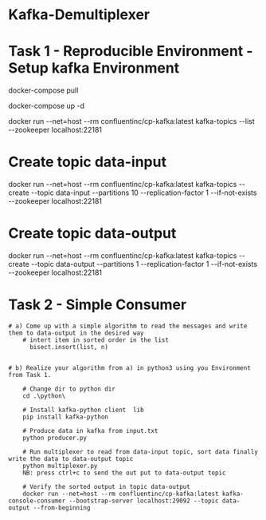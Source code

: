 # Kafka-Demultiplexer

# Task 1 - Reproducible Environment - Setup kafka Environment
docker-compose pull

docker-compose up -d

docker run --net=host --rm confluentinc/cp-kafka:latest kafka-topics --list --zookeeper  localhost:22181

# Create topic data-input
docker run --net=host --rm confluentinc/cp-kafka:latest kafka-topics --create --topic data-input --partitions 10 --replication-factor 1 --if-not-exists --zookeeper  localhost:22181

# Create topic data-output
docker run --net=host --rm confluentinc/cp-kafka:latest kafka-topics --create --topic data-output --partitions 1 --replication-factor 1 --if-not-exists --zookeeper  localhost:22181

# Task 2 - Simple Consumer
    # a) Come up with a simple algorithm to read the messages and write them to data-output in the desired way
        # intert item in sorted order in the list            
          bisect.insort(list, n) 
            

    # b) Realize your algorithm from a) in python3 using you Environment from Task 1.

        # Change dir to python dir
        cd .\python\

        # Install kafka-python client  lib 
        pip install kafka-python

        # Produce data in kafka from input.txt
        python producer.py

        # Run multiplexer to read from data-input topic, sort data finally write the data to data-output topic
        python multiplexer.py
        NB: press ctrl+c to send the out put to data-output topic 

        # Verify the sorted output in topic data-output
        docker run --net=host --rm confluentinc/cp-kafka:latest kafka-console-consumer --bootstrap-server localhost:29092 --topic data-output --from-beginning


